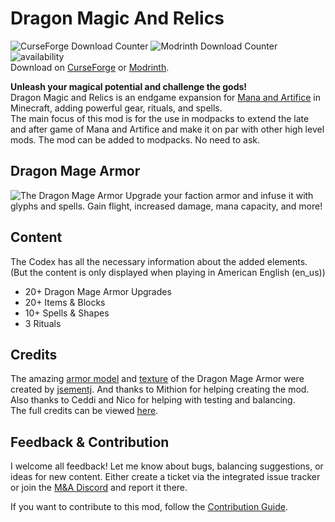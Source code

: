 # Dragon Magic And Relics
![CurseForge Download Counter](https://cf.way2muchnoise.eu/full_785039_downloads.svg)
![Modrinth Download Counter](https://img.shields.io/modrinth/dt/dragon-magic-and-relics?logo=modrinth&labelColor=2D2D2D&color=5da545)
![availability](https://cf.way2muchnoise.eu/versions/785039.svg)
<br>Download on [CurseForge](https://www.curseforge.com/minecraft/mc-mods/dragon-magic-and-relics) or [Modrinth](https://modrinth.com/mod/dragon-magic-and-relics).

**Unleash your magical potential and challenge the gods!**
<br>Dragon Magic and Relics is an endgame expansion for [Mana and Artifice](https://www.curseforge.com/minecraft/mc-mods/mana-and-artifice) in Minecraft, adding powerful gear, rituals, and spells.
<br>The main focus of this mod is for the use in modpacks to extend the late and after game of Mana and Artifice and make it on par with other high level mods. The mod can be added to modpacks. No need to ask.

## Dragon Mage Armor
![The Dragon Mage Armor](https://raw.githubusercontent.com/Joh0210/DragonMagicAndRelics/refs/heads/master/src/main/resources/the_dragon_mage_armor.png)
Upgrade your faction armor and infuse it with glyphs and spells. Gain flight, increased damage, mana capacity, and more!

## Content
The Codex has all the necessary information about the added elements. (But the content is only displayed when playing in American English (en_us))
- 20+ Dragon Mage Armor Upgrades
- 20+ Items & Blocks
- 10+ Spells & Shapes
- 3 Rituals

## Credits
The amazing [armor model](https://github.com/Joh0210/DragonMagicAndRelics/blob/master/src/main/resources/assets/dmnr/geo/dragon_mage_armor.geo.json) and [texture](https://github.com/Joh0210/DragonMagicAndRelics/blob/master/src/main/resources/assets/dmnr/textures/models/armor/infernal_dragon_mage_armor_texture.png) of the Dragon Mage Armor were created by [jsementj](https://www.reddit.com/user/jsementj/).
And thanks to Mithion for helping creating the mod. Also thanks to Ceddi and Nico for helping with testing and balancing.
<br>The full credits can be viewed [here](https://github.com/Joh0210/DragonMagicAndRelics/blob/master/CREDITS.md).

## Feedback & Contribution
I welcome all feedback! Let me know about bugs, balancing suggestions, or ideas for new content.
Either create a ticket via the integrated issue tracker or join the [M&A Discord](http://discord.gg/4nJEU4X) and report it there.

If you want to contribute to this mod, follow the [Contribution Guide](https://github.com/Joh0210/DragonMagicAndRelics/blob/master/CONTRIBUTING.md).

